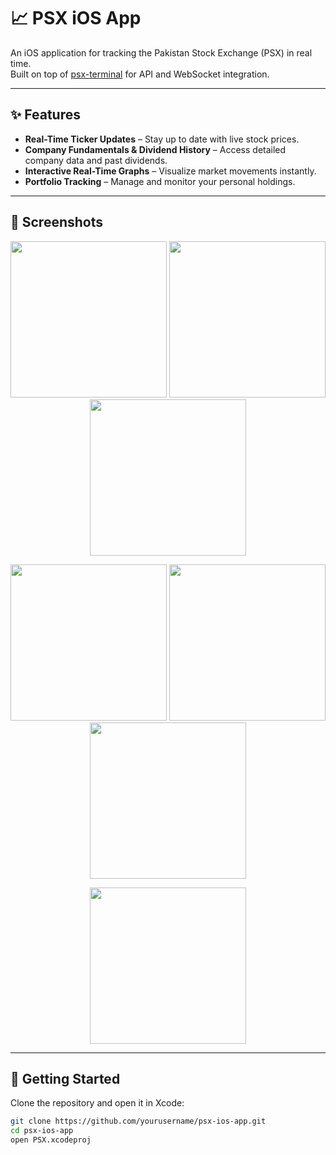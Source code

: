 # 📈 PSX iOS App  

An iOS application for tracking the Pakistan Stock Exchange (PSX) in real time.  
Built on top of [psx-terminal](https://github.com/mumtazkahn/psx-terminal) for API and WebSocket integration.  

---

## ✨ Features  

- **Real-Time Ticker Updates** – Stay up to date with live stock prices.  
- **Company Fundamentals & Dividend History** – Access detailed company data and past dividends.  
- **Interactive Real-Time Graphs** – Visualize market movements instantly.  
- **Portfolio Tracking** – Manage and monitor your personal holdings.  

---

## 📱 Screenshots  

<p align="center">
  <img src="https://github.com/user-attachments/assets/fd215893-b6d7-4796-ae79-498d675cf1a7" width="250" />
  <img src="https://github.com/user-attachments/assets/14a62dea-51d7-4a69-9444-0cccc1e6abf8" width="250" />
  <img src="https://github.com/user-attachments/assets/4d39f7b9-f55d-4dd1-a85e-a675284ec59a" width="250" />
</p>

<p align="center">
  <img src="https://github.com/user-attachments/assets/cf056102-378c-41e5-8f68-c3150218ac13" width="250" />
  <img src="https://github.com/user-attachments/assets/11cb5230-8e0f-4851-a8d1-0f6ac84318ec" width="250" />
  <img src="https://github.com/user-attachments/assets/16802857-521c-4620-b315-c1dd65b65da1" width="250" />
</p>

<p align="center">
  <img src="https://github.com/user-attachments/assets/b4420971-e7b9-4623-939a-e948e3336ad8" width="250" />
</p>

---

## 🚀 Getting Started  

Clone the repository and open it in Xcode:  

```bash
git clone https://github.com/yourusername/psx-ios-app.git
cd psx-ios-app
open PSX.xcodeproj

